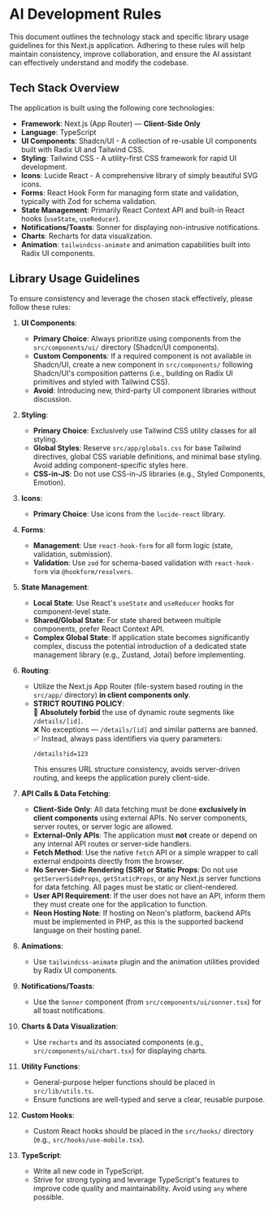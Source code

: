 # AI Development Rules

This document outlines the technology stack and specific library usage guidelines for this Next.js application. Adhering to these rules will help maintain consistency, improve collaboration, and ensure the AI assistant can effectively understand and modify the codebase.

## Tech Stack Overview

The application is built using the following core technologies:

*   **Framework**: Next.js (App Router) — **Client-Side Only**
*   **Language**: TypeScript
*   **UI Components**: Shadcn/UI - A collection of re-usable UI components built with Radix UI and Tailwind CSS.
*   **Styling**: Tailwind CSS - A utility-first CSS framework for rapid UI development.
*   **Icons**: Lucide React - A comprehensive library of simply beautiful SVG icons.
*   **Forms**: React Hook Form for managing form state and validation, typically with Zod for schema validation.
*   **State Management**: Primarily React Context API and built-in React hooks (`useState`, `useReducer`).
*   **Notifications/Toasts**: Sonner for displaying non-intrusive notifications.
*   **Charts**: Recharts for data visualization.
*   **Animation**: `tailwindcss-animate` and animation capabilities built into Radix UI components.

## Library Usage Guidelines

To ensure consistency and leverage the chosen stack effectively, please follow these rules:

1.  **UI Components**:
    *   **Primary Choice**: Always prioritize using components from the `src/components/ui/` directory (Shadcn/UI components).
    *   **Custom Components**: If a required component is not available in Shadcn/UI, create a new component in `src/components/` following Shadcn/UI's composition patterns (i.e., building on Radix UI primitives and styled with Tailwind CSS).
    *   **Avoid**: Introducing new, third-party UI component libraries without discussion.

2.  **Styling**:
    *   **Primary Choice**: Exclusively use Tailwind CSS utility classes for all styling.
    *   **Global Styles**: Reserve `src/app/globals.css` for base Tailwind directives, global CSS variable definitions, and minimal base styling. Avoid adding component-specific styles here.
    *   **CSS-in-JS**: Do not use CSS-in-JS libraries (e.g., Styled Components, Emotion).

3.  **Icons**:
    *   **Primary Choice**: Use icons from the `lucide-react` library.

4.  **Forms**:
    *   **Management**: Use `react-hook-form` for all form logic (state, validation, submission).
    *   **Validation**: Use `zod` for schema-based validation with `react-hook-form` via `@hookform/resolvers`.

5.  **State Management**:
    *   **Local State**: Use React's `useState` and `useReducer` hooks for component-level state.
    *   **Shared/Global State**: For state shared between multiple components, prefer React Context API.
    *   **Complex Global State**: If application state becomes significantly complex, discuss the potential introduction of a dedicated state management library (e.g., Zustand, Jotai) before implementing.

6.  **Routing**:
    *   Utilize the Next.js App Router (file-system based routing in the `src/app/` directory) **in client components only**.
    *   **STRICT ROUTING POLICY**:  
        🚫 **Absolutely forbid** the use of dynamic route segments like `/details/[id]`.  
        ❌ No exceptions — `/details/[id]` and similar patterns are banned.  
        ✅ Instead, always pass identifiers via query parameters:  
        ```
        /details?id=123
        ```
        This ensures URL structure consistency, avoids server-driven routing, and keeps the application purely client-side.

7.  **API Calls & Data Fetching**:
    *   **Client-Side Only**: All data fetching must be done **exclusively in client components** using external APIs. No server components, server routes, or server logic are allowed.
    *   **External-Only APIs**: The application must **not** create or depend on any internal API routes or server-side handlers.
    *   **Fetch Method**: Use the native `fetch` API or a simple wrapper to call external endpoints directly from the browser.
    *   **No Server-Side Rendering (SSR) or Static Props**: Do not use `getServerSideProps`, `getStaticProps`, or any Next.js server functions for data fetching. All pages must be static or client-rendered.
    *   **User API Requirement**: If the user does not have an API, inform them they must create one for the application to function.
    *   **Neon Hosting Note**: If hosting on Neon's platform, backend APIs must be implemented in PHP, as this is the supported backend language on their hosting panel.

8.  **Animations**:
    *   Use `tailwindcss-animate` plugin and the animation utilities provided by Radix UI components.

9.  **Notifications/Toasts**:
    *   Use the `Sonner` component (from `src/components/ui/sonner.tsx`) for all toast notifications.

10. **Charts & Data Visualization**:
    *   Use `recharts` and its associated components (e.g., `src/components/ui/chart.tsx`) for displaying charts.

11. **Utility Functions**:
    *   General-purpose helper functions should be placed in `src/lib/utils.ts`.
    *   Ensure functions are well-typed and serve a clear, reusable purpose.

12. **Custom Hooks**:
    *   Custom React hooks should be placed in the `src/hooks/` directory (e.g., `src/hooks/use-mobile.tsx`).

13. **TypeScript**:
    *   Write all new code in TypeScript.
    *   Strive for strong typing and leverage TypeScript's features to improve code quality and maintainability. Avoid using `any` where possible.